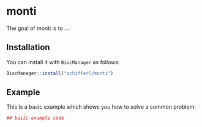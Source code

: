 # monti

The goal of monti is to ...

## Installation

You can install it with `BiocManager` as follows:

``` r
BiocManager::install("schifferl/monti")
```

## Example

This is a basic example which shows you how to solve a common problem:

``` r
## basic example code
```

